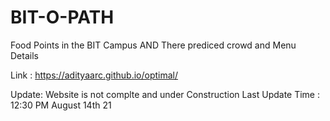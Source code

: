 # BIT-O-PATH
Food Points in the BIT Campus AND There prediced crowd and Menu Details

Link : https://adityaarc.github.io/optimal/

Update:
Website is not complte and under  Construction
Last Update Time : 12:30 PM August 14th 21
